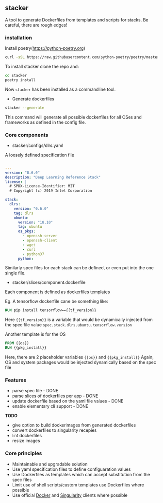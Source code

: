 ## stacker


A tool to generate Dockerfiles from templates and scripts for stacks. Be careful, there are rough edges!


### installation

Install poetry(https://python-poetry.org)

```bash
curl -sSL https://raw.githubusercontent.com/python-poetry/poetry/master/get-poetry.py | python

```
To install stacker clone the repo and:

```bash
cd stacker
poetry install 
```

Now `stacker` has been installed as a commandline tool.

- Generate dockerfiles

```bash
stacker --generate
```

This command will generate all possible dockerfiles for all OSes and frameworks
as defined in the config file.

### Core components

- stacker/configs/dlrs.yaml

A loosely defined specification file

```yaml

---
version: "0.6.0"
description: "Deep Learning Reference Stack"
license: |
  # SPDX-License-Identifier: MIT
  # Copyright (c) 2019 Intel Corporation

stack:
  dlrs:
    version: "0.6.0"
    tag: dlrs
    ubuntu:
      version: "18.10"
      tag: ubuntu
      os_pkgs:
        - openssh-server
        - openssh-client
        - wget
        - curl
        - python37
      python:

```
Similarly spec files for each stack can be defined, or even put into the one
single file.

- stacker/slices/component.dockerfile

Each component is defined as dockerfiles templates

Eg. A tensorflow dockerfile cane be something like:

```dockerfile
RUN pip install tensorflow=={{tf_version}}
```

Here `{{tf_version}}` is a variable that would be dynamically injected
from the spec file value `spec.stack.dlrs.ubuntu.tensorflow.version`

Another template is for the OS

```dockerfile
FROM {{os}}
RUN {{pkg_install}}  
```

Here, there are 2 placeholder variables `{{os}}` and `{{pkg_install}}`
Again, OS and system packages would be injected dynamically based on the spec
file

### Features

- parse spec file - DONE
- parse slices of dockerfiles per app - DONE
- update dockerfile based on the yaml file values - DONE
- enable elementary cli support - DONE

 **TODO**

- give option to build dockerimages from generated dockerfiles
- convert dockerfiles to singularity recepies
- lint dockerfiles
- resize images

### Core principles

- Maintainable and upgradable solution
- Use yaml specification files to define configuaration values
- Use Dockerfiles as templates which can accept substitution from the spec files
- Limit use of shell scripts/custom templates use Dockerfiles where possible
- Use official [Docker](https://github.com/docker/docker-py) and [Singularity](https://github.com/singularityhub/singularity-cli) clients where possible


